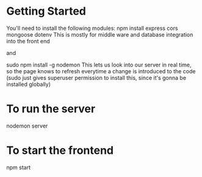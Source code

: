 # Getting Started

You'll need to install the following modules:
npm install express cors mongoose dotenv
This is mostly for middle ware and database integration into the front end

and

sudo npm install -g nodemon
This lets us look into our server in real time, so the page knows to refresh everytime a change is introduced to the code
(sudo just gives superuser permission to install this, since it's gonna be installed globally)


# To run the server

nodemon server 

# To start the frontend

npm start
